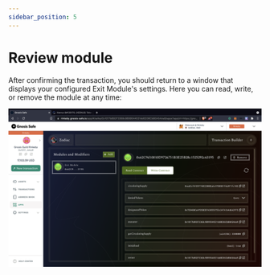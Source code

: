 ```yaml
---
sidebar_position: 5
---
```


# Review module

After confirming the transaction, you should return to a window that displays your configured Exit Module's settings. Here you can read, write, or remove the module at any time:

![Configured Module](/img/tutorial/exit_6.png)
